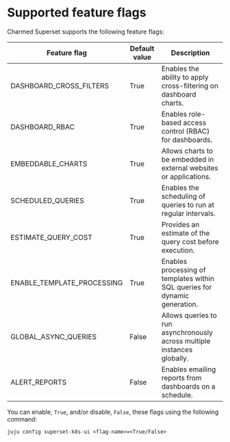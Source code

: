 # Supported feature flags

Charmed Superset supports the following feature flags:

| Feature flag                | Default value | Description                                                                 |
|-----------------------------|---------------|-----------------------------------------------------------------------------|
| DASHBOARD_CROSS_FILTERS     | True          | Enables the ability to apply cross-filtering on dashboard charts.           |
| DASHBOARD_RBAC              | True          | Enables role-based access control (RBAC) for dashboards.                    |
| EMBEDDABLE_CHARTS           | True          | Allows charts to be embedded in external websites or applications.          |
| SCHEDULED_QUERIES           | True          | Enables the scheduling of queries to run at regular intervals.              |
| ESTIMATE_QUERY_COST         | True          | Provides an estimate of the query cost before execution.                    |
| ENABLE_TEMPLATE_PROCESSING  | True          | Enables processing of templates within SQL queries for dynamic generation.  |
| GLOBAL_ASYNC_QUERIES        | False         | Allows queries to run asynchronously across multiple instances globally.    |
| ALERT_REPORTS               | False         | Enables emailing reports from dashboards on a schedule.                     |

You can enable, `True`, and/or disable, `False`, these flags using the following command:
```
juju config superset-k8s-ui <flag-name>=<True/False>
```
